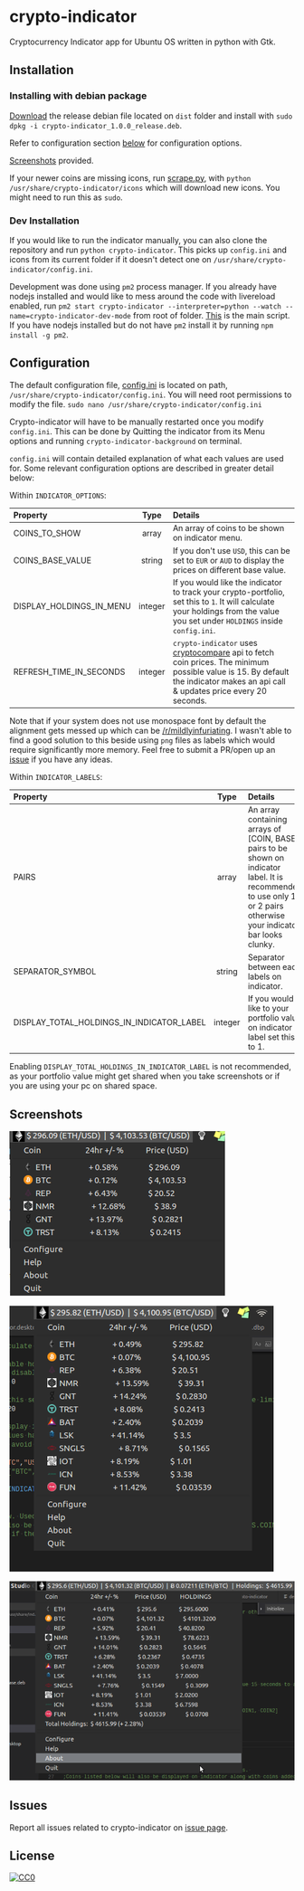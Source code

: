 # crypto-indicator

Cryptocurrency Indicator app for Ubuntu OS written in python with Gtk.

## Installation

### Installing with debian package

[Download](https://github.com/ankitgyawali/crypto-indicator/raw/master/dist/crypto-indicator_1.0.0_release.deb) the release debian file located on `dist` folder and install with `sudo dpkg -i crypto-indicator_1.0.0_release.deb`.

Refer to configuration section [below](https://github.com/ankitgyawali/crypto-indicator#configuration) for configuration options.

[Screenshots](https://github.com/ankitgyawali/crypto-indicator#screenshots) provided.

If your newer coins are missing icons, run [scrape.py](https://github.com/ankitgyawali/crypto-indicator/blob/master/scrape.py), with `python /usr/share/crypto-indicator/icons` which will download new icons. You might need to run this as `sudo`.


### Dev Installation

If you would like to run the indicator manually, you can also clone the repository and run `python crypto-indicator`. This picks up `config.ini` and icons from its current folder if it doesn't detect one on `/usr/share/crypto-indicator/config.ini`.

Development was done using `pm2` process manager. If you already have nodejs installed and would like to mess around the code with livereload enabled, run `pm2 start crypto-indicator --interpreter=python --watch --name=crypto-indicator-dev-mode` from root of folder. [This](https://github.com/ankitgyawali/crypto-indicator/blob/master/crypto-indicator) is the main script. If you have nodejs installed but do not have `pm2` install it by running `npm install -g pm2`.


## Configuration

The default configuration file, [config.ini](https://github.com/ankitgyawali/crypto-indicator/blob/master/config.ini) is located on path, `/usr/share/crypto-indicator/config.ini`. You will need root permissions to modify the file. `sudo nano /usr/share/crypto-indicator/config.ini` 

Crypto-indicator will have to be manually restarted once you modify `config.ini`. This can be done by Quitting the indicator from its Menu options and running `crypto-indicator-background` on terminal.

`config.ini` will contain detailed explanation of what each values are used for. Some relevant configuration options are described in greater detail below:

Within `INDICATOR_OPTIONS`:

| Property  | Type | Details |
| :-------------- |:------:|:----- |
| COINS_TO_SHOW        | array | An array of coins to be shown on indicator menu. |
| COINS_BASE_VALUE        | string | If you don't use `USD`, this can be set to `EUR` or `AUD` to display the prices on different base value. |
| DISPLAY_HOLDINGS_IN_MENU        | integer | If you would like the indicator to track your crypto-portfolio, set this to `1`. It will calculate your holdings from the value you set under `HOLDINGS` inside `config.ini`.  |
| REFRESH_TIME_IN_SECONDS        | integer | `crypto-indicator` uses [cryptocompare](https://www.cryptocompare.com/api/) api to fetch coin prices. The minimum possible value is 15. By default the indicator makes an api call & updates price every 20 seconds.  |

Note that if your system does not use monospace font by default the alignment gets messed up which can be [/r/mildlyinfuriating](https://www.reddit.com/r/mildlyinfuriating/). I wasn't able to find a good solution to this beside using `png` files as labels which would require significantly more memory. Feel free to submit a PR/open up an [issue](https://github.com/ankitgyawali/crypto-indicator/issues) if you have any ideas.

Within `INDICATOR_LABELS`:

| Property  | Type | Details |
| :-------------- |:------:|:----- |
| PAIRS        | array | An array containing arrays of [COIN, BASE] pairs to be shown on indicator label. It is recommended to use only 1 or 2 pairs otherwise your indicator bar looks clunky. |
| SEPARATOR_SYMBOL        | string | Separator between each labels on indicator. |
| DISPLAY_TOTAL_HOLDINGS_IN_INDICATOR_LABEL        | integer | If you would like to your portfolio value on indicator label set this to 1. |

Enabling `DISPLAY_TOTAL_HOLDINGS_IN_INDICATOR_LABEL` is not recommended, as your portfolio value might get shared when you take screenshots or if you are using your pc on shared space.

## Screenshots

![Default Configuration Screenshot](/docs/default-screenshot.png?raw=true "Default Configuration Screenshot")


![Indicator with multiple coins](/docs/extended-screenshot.png?raw=true "Indicator with multiple coins")


![Portfolio tracked enabled with random portfolio value](/docs/screenshot-with-random-holdings.png?raw=true "Portfolio tracked enabled with random portfolio value")


## Issues
Report all issues related to crypto-indicator on <a href="https://github.com/ankitgyawali/crypto-indicator/issues" target="_blank">issue page</a>.


## License

[![CC0](http://mirrors.creativecommons.org/presskit/buttons/88x31/svg/cc-zero.svg)](https://creativecommons.org/publicdomain/zero/1.0/)
